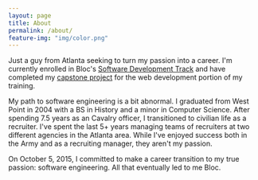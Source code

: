 ```yaml
---
layout: page
title: About
permalink: /about/
feature-img: "img/color.png"
---
```


Just a guy from Atlanta seeking to turn my passion into a career. I'm currently enrolled in Bloc's [Software Development Track](https://www.bloc.io/software-developer-track) and have completed my [capstone project](http://www.resurgens.io/portfolio/1_flatfoot/) for the web development portion of my training.

My path to software engineering is a bit abnormal. I graduated from West Point in 2004 with a BS in History and a minor in Computer Science. After spending 7.5 years as an Cavalry officer, I transitioned to civilian life as a recruiter. I've spent the last 5+ years managing teams of recruiters at two different agencies in the Atlanta area. While I've enjoyed success both in the Army and as a recruiting manager, they aren't my passion.

On October 5, 2015, I committed to make a career transition to my true passion: software engineering. All that eventually led to me Bloc.
